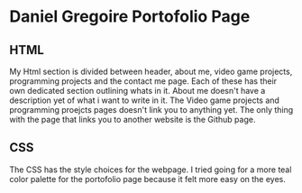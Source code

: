 # Daniel Gregoire Portofolio Page

## HTML

My Html section is divided between header, about me, video game projects, programming projects and the contact me page. Each of these has their own dedicated section outlining whats in it. About me doesn't have a description yet of what i want to write in it. The Video game projects and programming proejcts pages doesn't link you to anything yet. The only thing with the page that links you to another website is the Github page. 

## CSS

The CSS has the style choices for the webpage. I tried going for a more teal color palette for the portofolio page because it felt more easy on the eyes. 
 

